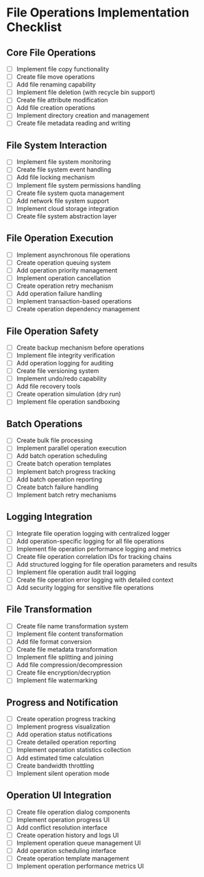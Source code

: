 # File Operations Implementation Checklist

## Core File Operations
- [ ] Implement file copy functionality
- [ ] Create file move operations
- [ ] Add file renaming capability
- [ ] Implement file deletion (with recycle bin support)
- [ ] Create file attribute modification
- [ ] Add file creation operations
- [ ] Implement directory creation and management
- [ ] Create file metadata reading and writing

## File System Interaction
- [ ] Implement file system monitoring
- [ ] Create file system event handling
- [ ] Add file locking mechanism
- [ ] Implement file system permissions handling
- [ ] Create file system quota management
- [ ] Add network file system support
- [ ] Implement cloud storage integration
- [ ] Create file system abstraction layer 

## File Operation Execution
- [ ] Implement asynchronous file operations
- [ ] Create operation queuing system
- [ ] Add operation priority management
- [ ] Implement operation cancellation
- [ ] Create operation retry mechanism
- [ ] Add operation failure handling
- [ ] Implement transaction-based operations
- [ ] Create operation dependency management

## File Operation Safety
- [ ] Create backup mechanism before operations
- [ ] Implement file integrity verification
- [ ] Add operation logging for auditing
- [ ] Create file versioning system
- [ ] Implement undo/redo capability
- [ ] Add file recovery tools
- [ ] Create operation simulation (dry run)
- [ ] Implement file operation sandboxing

## Batch Operations
- [ ] Create bulk file processing
- [ ] Implement parallel operation execution
- [ ] Add batch operation scheduling
- [ ] Create batch operation templates
- [ ] Implement batch progress tracking
- [ ] Add batch operation reporting
- [ ] Create batch failure handling
- [ ] Implement batch retry mechanisms

## Logging Integration
- [ ] Integrate file operation logging with centralized logger
- [ ] Add operation-specific logging for all file operations
- [ ] Implement file operation performance logging and metrics
- [ ] Create file operation correlation IDs for tracking chains
- [ ] Add structured logging for file operation parameters and results
- [ ] Implement file operation audit trail logging
- [ ] Create file operation error logging with detailed context
- [ ] Add security logging for sensitive file operations

## File Transformation
- [ ] Create file name transformation system
- [ ] Implement file content transformation
- [ ] Add file format conversion
- [ ] Create file metadata transformation
- [ ] Implement file splitting and joining
- [ ] Add file compression/decompression
- [ ] Create file encryption/decryption
- [ ] Implement file watermarking

## Progress and Notification
- [ ] Create operation progress tracking
- [ ] Implement progress visualization
- [ ] Add operation status notifications
- [ ] Create detailed operation reporting
- [ ] Implement operation statistics collection
- [ ] Add estimated time calculation
- [ ] Create bandwidth throttling
- [ ] Implement silent operation mode

## Operation UI Integration
- [ ] Create file operation dialog components
- [ ] Implement operation progress UI
- [ ] Add conflict resolution interface
- [ ] Create operation history and logs UI
- [ ] Implement operation queue management UI
- [ ] Add operation scheduling interface
- [ ] Create operation template management
- [ ] Implement operation performance metrics UI
